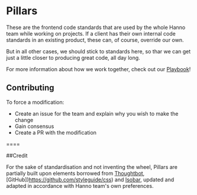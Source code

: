 Pillars
=======

These are the frontend code standards that are used by the whole Hanno team while working on projects. If a client has their own internal code standards in an existing product, these can, of course, override our own.

But in all other cases, we should stick to standards here, so thar we can get just a little closer to producing great code, all day long.

For more information about how we work together, check out our [Playbook](http://playbook.hanno.co/)!


## Contributing

To force a modification:

* Create an issue for the team and explain why you wish to make the change
* Gain consensus
* Create a PR with the modification

====

##Credit

For the sake of standardisation and not inventing the wheel, Pillars are partially built upon elements borrowed from [Thoughtbot](https://github.com/thoughtbot/guides), [GitHub])https://github.com/styleguide/css) and [Isobar](http://isobar-idev.github.io/code-standards/), updated and adapted in accordance with Hanno team's own preferences.
